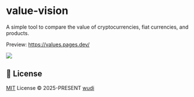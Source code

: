 # value-vision

A simple tool to compare the value of cryptocurrencies, fiat currencies, and products.

Preview: https://values.pages.dev/

![](https://cdn.jsdelivr.net/gh/cdLab996/picture-lib/wudi/value-vision/og-image.png)

## 📜 License

[MIT](./LICENSE) License &copy; 2025-PRESENT [wudi](https://github.com/WuChenDi)
